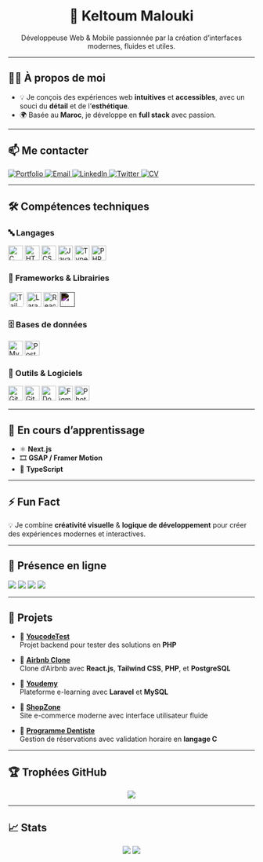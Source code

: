 <h1 align="center">👋 Keltoum Malouki</h1>

<p align="center">Développeuse Web & Mobile passionnée par la création d’interfaces modernes, fluides et utiles.</p>

---

## 🧑‍💻 À propos de moi

- 💡 Je conçois des expériences web **intuitives** et **accessibles**, avec un souci du **détail** et de l’**esthétique**.
- 🌍 Basée au **Maroc**, je développe en **full stack** avec passion.

---

## 📫 Me contacter

<p align="left">
  <a href="https://portfolio-seven-orcin-36.vercel.app/" target="_blank">
    <img src="https://img.shields.io/badge/Portfolio-000?style=for-the-badge&logo=vercel&logoColor=white" alt="Portfolio" />
  </a>
  <a href="mailto:keltoummalouki@gmail.com" target="_blank">
    <img src="https://img.shields.io/badge/Gmail-EA4335?style=for-the-badge&logo=gmail&logoColor=white" alt="Email" />
  </a>
  <a href="https://www.linkedin.com/in/keltoum-malouki-79a28029a/" target="_blank">
    <img src="https://img.shields.io/badge/LinkedIn-0077B5?style=for-the-badge&logo=linkedin&logoColor=white" alt="LinkedIn" />
  </a>
  <a href="https://twitter.com/keltoummalouki" target="_blank">
    <img src="https://img.shields.io/badge/Twitter-1DA1F2?style=for-the-badge&logo=twitter&logoColor=white" alt="Twitter" />
  </a>
  <a href="https://link-vers-ton-cv.pdf" target="_blank">
    <img src="https://img.shields.io/badge/Télécharger%20mon%20CV-0A66C2?style=for-the-badge&logo=readme&logoColor=white" alt="CV" />
  </a>
</p>

---

## 🛠️ Compétences techniques

### 🔤 Langages
<p>
  <img src="https://cdn.jsdelivr.net/gh/devicons/devicon/icons/c/c-original.svg" width="30" alt="C" />
  <img src="https://cdn.jsdelivr.net/gh/devicons/devicon/icons/html5/html5-original.svg" width="30" alt="HTML" />
  <img src="https://cdn.jsdelivr.net/gh/devicons/devicon/icons/css3/css3-original.svg" width="30" alt="CSS" />
  <img src="https://cdn.jsdelivr.net/gh/devicons/devicon/icons/javascript/javascript-original.svg" width="30" alt="JavaScript" />
  <img src="https://cdn.jsdelivr.net/gh/devicons/devicon/icons/typescript/typescript-original.svg" width="30" alt="TypeScript" />
  <img src="https://cdn.jsdelivr.net/gh/devicons/devicon/icons/php/php-original.svg" width="30" alt="PHP" />
</p>

### 🧩 Frameworks & Librairies
<p>
  <img src="https://cdn.jsdelivr.net/gh/devicons/devicon/icons/tailwindcss/tailwindcss-plain.svg" width="30" alt="TailwindCSS" style="background-color:white; border-radius:6px; padding:2px;" />
  <img src="https://cdn.jsdelivr.net/gh/devicons/devicon/icons/laravel/laravel-plain.svg" width="30" alt="Laravel" />
  <img src="https://cdn.jsdelivr.net/gh/devicons/devicon/icons/react/react-original.svg" width="30" alt="React" />
  <img src="https://cdn.jsdelivr.net/gh/devicons/devicon/icons/nextjs/nextjs-line.svg" width="30" alt="Next.js" style="filter: invert(1);" />
</p>

### 🗄️ Bases de données
<p>
  <img src="https://cdn.jsdelivr.net/gh/devicons/devicon/icons/mysql/mysql-original.svg" width="30" alt="MySQL" />
  <img src="https://cdn.jsdelivr.net/gh/devicons/devicon/icons/postgresql/postgresql-original.svg" width="30" alt="PostgreSQL" />
</p>

### 🧰 Outils & Logiciels
<p>
  <img src="https://cdn.jsdelivr.net/gh/devicons/devicon/icons/git/git-original.svg" width="30" alt="Git" />
  <img src="https://cdn.jsdelivr.net/gh/devicons/devicon/icons/github/github-original.svg" width="30" alt="GitHub" />
  <img src="https://cdn.jsdelivr.net/gh/devicons/devicon/icons/docker/docker-original.svg" width="30" alt="Docker" />
  <img src="https://cdn.jsdelivr.net/gh/devicons/devicon/icons/figma/figma-original.svg" width="30" alt="Figma" />
  <img src="https://cdn.jsdelivr.net/gh/devicons/devicon/icons/photoshop/photoshop-plain.svg" width="30" alt="Photoshop" />
</p>

---

## 🌱 En cours d’apprentissage

- ⚛️ **Next.js**
- 🎞️ **GSAP / Framer Motion**
- 🧩 **TypeScript**

---

## ⚡ Fun Fact
💡 Je combine **créativité visuelle** & **logique de développement** pour créer des expériences modernes et interactives.

---

## 🔗 Présence en ligne

<p>
  <a href="https://instagram.com/keltoummalouki"><img src="https://img.shields.io/badge/Instagram-E4405F?logo=instagram&logoColor=white" /></a>
  <a href="https://dev.to/keltoummalouki"><img src="https://img.shields.io/badge/Dev.to-000000?logo=dev.to&logoColor=white" /></a>
  <a href="https://stackoverflow.com/users/23517421"><img src="https://img.shields.io/badge/StackOverflow-FE7A16?logo=stackoverflow&logoColor=white" /></a>
  <a href="https://www.hackerrank.com/keltoummalouki91"><img src="https://img.shields.io/badge/HackerRank-2EC866?logo=hackerrank&logoColor=white" /></a>
</p>

---

## 📁 Projets

- 🔹 **[YoucodeTest](https://github.com/Keltoummalouki/Tests_Acceptation_Youcode)**  
  Projet backend pour tester des solutions en **PHP**

- 🔹 **[Airbnb Clone](https://github.com/Aboussebaba-Othman/Airbnb)**  
  Clone d’Airbnb avec **React.js**, **Tailwind CSS**, **PHP**, et **PostgreSQL**

- 🔹 **[Youdemy](https://github.com/Keltoummalouki/Youdemy)**  
  Plateforme e-learning avec **Laravel** et **MySQL**

- 🔹 **[ShopZone](https://github.com/Keltoummalouki/ShopZone)**  
  Site e-commerce moderne avec interface utilisateur fluide

- 🔹 **[Programme Dentiste](https://github.com/Keltoummalouki/Projet-Fin-Sas-Youcode)**  
  Gestion de réservations avec validation horaire en **langage C**

---

## 🏆 Trophées GitHub

<p align="center">
  <img src="https://github-profile-trophy.vercel.app/?username=keltoummalouki&theme=gruvbox&no-frame=true&margin-w=15" />
</p>

---

## 📈 Stats

<p align="center">
  <img src="https://komarev.com/ghpvc/?username=keltoummalouki&label=Vues%20du%20profil&color=0e75b6&style=flat" />
  <img src="https://img.shields.io/twitter/follow/keltoummalouki?style=social" />
</p>
